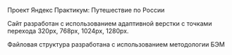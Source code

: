Проект Яндекс Практикум: Путешествие по России

Сайт разработан с использованием адаптивной верстки с точками перехода 320px, 768px, 1024px, 1280px.

Файловая структура разработана с использованием методологии БЭМ
